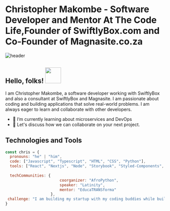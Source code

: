 # Christopher Makombe - Software Developer and Mentor At The Code Life,Founder  of SwiftlyBox.com and Co-Founder of Magnasite.co.za

![header](https://media.giphy.com/media/mGcNjsfWAjY5AEZNw6/giphy.gif)

## Hello, folks! <img src="https://media.giphy.com/media/ieyl9zmCjO4b4t6qoY/giphy.gif" width="50">

I am Christopher Makombe, a software developer working with SwiftlyBox and also a consultant at SwiftlyBox and Magnasite. I am passionate about coding and building applications that solve real-world problems. I am always eager to learn and collaborate with other developers.

- 🌱 I’m currently learning about microservices and DevOps
- 💬 Let's discuss how we can collaborate on your next project.

## Technologies and Tools

```javascript
const chris = {
  pronouns: "he" | "him",
  code: ["Javascript", "Typescript", "HTML", "CSS", "Python"],
  tools: ["React", "Nextjs", "Node", "Storybook", "Styled-Components", "Tailwindcss", "Netlify"],
  
  techCommunities: {
                        coorganizer: "AfroPython",
                        speaker: "Latinity",
                        mentor: "EducaTRANSforma"
                    },
 challenge: "I am building my startup with my coding buddies while building my portfolio."
}
